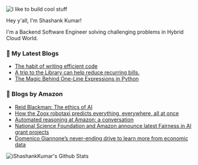 ![I like to build cool stuff](https://res.cloudinary.com/dt8g3rhcy/image/upload/v1595929574/i_like_to_build_cool_shit._1_nzbwjh.png)

Hey y'all, I'm Shashank Kumar! 

I'm a Backend Software Engineer solving challenging problems in Hybrid Cloud World.

### 📕 My Latest Blogs
<!-- BLOG-POST-LIST:START -->
- [The habit of writing efficient code](https://medium.com/@ishashankkumar/the-habit-of-writing-efficient-code-153b05f04269?source=rss-d24dda280d5f------2)
- [A trip to the Library can help reduce recurring bills.](https://medium.com/swlh/a-trip-to-the-library-can-help-reduce-recurring-bills-23bca495cdf5?source=rss-d24dda280d5f------2)
- [The Magic Behind One-Line Expressions in Python](https://medium.com/swlh/the-magic-behind-one-line-expressions-in-python-816c10180c5c?source=rss-d24dda280d5f------2)
<!-- BLOG-POST-LIST:END -->

### 📕 Blogs by Amazon
<!-- AMAZON-BLOG-POST-LIST:START -->
- [Reid Blackman: The ethics of AI](https://www.amazon.science/latest-news/reid-blackman-ethical-machines-the-ethics-of-ai)
- [How the Zoox robotaxi predicts everything, everywhere, all at once](https://www.amazon.science/latest-news/how-the-zoox-robotaxi-predicts-everything-everywhere-all-at-once)
- [Automated reasoning at Amazon: a conversation](https://www.amazon.science/blog/automated-reasoning-at-federated-logic-conference-floc)
- [National Science Foundation and Amazon announce latest Fairness in AI grant projects](https://www.amazon.science/academic-engagements/national-science-foundation-amazon-2022-fairness-in-AI-grant-projects)
- [Domenico Giannone’s never-ending drive to learn more from economic data](https://www.amazon.science/working-at-amazon/domenico-giannone-nowcasting-amazon-economics-forecasting)
<!-- AMAZON-BLOG-POST-LIST:END -->



<img align="center" alt="iShashankKumar's Github Stats" src="https://github-readme-stats.vercel.app/api?username=ishashankkumar&show_icons=true&hide_border=true" />

